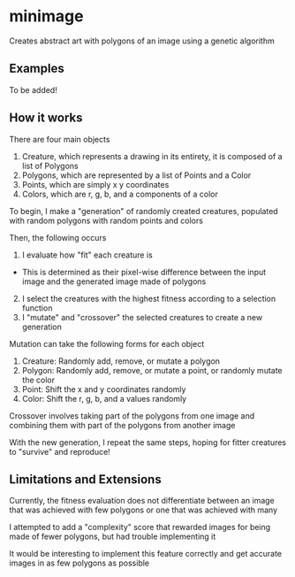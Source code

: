 # minimage
 Creates abstract art with polygons of an image using a genetic algorithm
 
 ## Examples
 
 To be added!
 
 
 
 ## How it works
 
 There are four main objects
 1) Creature, which represents a drawing in its entirety, it is composed of a list of Polygons
 2) Polygons, which are represented by a list of Points and a Color
 3) Points, which are simply x y coordinates
 4) Colors, which are r, g, b, and a components of a color

To begin, I make a "generation" of randomly created creatures, populated with random polygons with random points and colors

Then, the following occurs

1) I evaluate how "fit" each creature is
- This is determined as their pixel-wise difference between the input image and the generated image made of polygons
2) I select the creatures with the highest fitness according to a selection function
3) I "mutate" and "crossover" the selected creatures to create a new generation


Mutation can take the following forms for each object
1) Creature: Randomly add, remove, or mutate a polygon
2) Polygon: Randomly add, remove, or mutate a point, or randomly mutate the color
3) Point: Shift the x and y coordinates randomly
4) Color: Shift the r, g, b, and a values randomly

Crossover involves taking part of the polygons from one image and combining them with part of the polygons from another image

With the new generation, I repeat the same steps, hoping for fitter creatures to "survive" and reproduce!
 

## Limitations and Extensions

Currently, the fitness evaluation does not differentiate between an image that was achieved with few polygons or one that was achieved with many

I attempted to add a "complexity" score that rewarded images for being made of fewer polygons, but had trouble implementing it

It would be interesting to implement this feature correctly and get accurate images in as few polygons as possible
